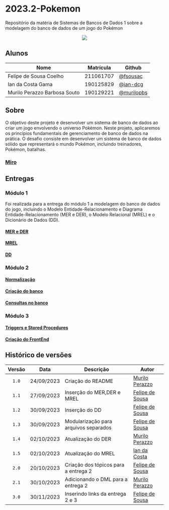 # 2023.2-Pokemon

Repositório da matéria de Sistemas de Bancos de Dados 1 sobre a modelagem do banco de dados de um jogo do Pokémon

<p align="center">
  <img src="https://github.com/SBD1/2023.2-Pokemon/assets/95441810/79b1de1a-b3df-4942-8d3a-b497da5942ee" align="center"/>
</p>

## Alunos

| Nome                         | Matrícula   | Github                                     |
| ---------------------------- | ----------- | ------------------------------------------ |
| Felipe de Sousa Coelho       | 211061707   | [@fsousac](https://github.com/fsousac)     |
| Ian da Costa Gama            | 190125829   | [@ian-dcg](https://github.com/ian-dcg)     |
| Murilo Perazzo Barbosa Souto | 190129221   | [@murilopbs](https://github.com/murilopbs) |

## Sobre

O objetivo deste projeto é desenvolver um sistema de banco de dados ao criar um jogo envolvendo o universo Pokémon. Neste projeto, aplicaremos os princípios fundamentais de gerenciamento de banco de dados na prática. O desafio consiste em desenvolver um sistema de banco de dados sólido que representará o mundo Pokémon, incluindo treinadores, Pokémon, batalhas.

### [Miro](https://miro.com/app/board/uXjVMhnb5go=/?share_link_id=944002834733)

## Entregas

### Módulo 1

Foi realizada para a entrega do módulo 1 a modelagem do banco de dados do jogo, incluindo o Modelo Entidade-Relacionamento e Diagrama Entidade-Relacionamento (MER e DER), o Modelo Relacional (MREL) e o Dicionário de Dados (DD).


#### [MER e DER](https://github.com/SBD1/2023.2-Pokemon/blob/main/docs/MER_pokemon.md)

#### [MREL](https://github.com/SBD1/2023.2-Pokemon/blob/main/docs/MREL_pokemon.md)

#### [DD](https://github.com/SBD1/2023.2-Pokemon/blob/main/docs/DD_pokemon.md)

### Módulo 2

#### [Normalização](https://github.com/SBD1/2023.2-Pokemon/blob/main/docs/normalizacao_pokemon.md)

#### [Criação do banco](https://github.com/SBD1/2023.2-Pokemon/blob/main/docs/ddl.sql)

#### [Consultas no banco](https://github.com/SBD1/2023.2-Pokemon/blob/main/docs/dml.sql)

### Módulo 3

#### [Triggers e Stored Procedures](https://github.com/SBD1/2023.2-Pokemon/blob/main/docs/tsp.sql)

#### [Criação do FrontEnd]()

## Histórico de versões

| Versão |    Data    | Descrição                             | Autor                                          |
| :----: | :--------: | ------------------------------------- | ---------------------------------------------- |
| `1.0`  | 24/09/2023 | Criação do README                     | [Murilo Perazzo](https://github.com/murilopbs) |
| `1.1`  | 27/09/2023 | Inserção do MER,DER e MREL            | [Felipe de Sousa](https://github.com/fsousac)  |
| `1.2`  | 30/09/2023 | Inserção do DD                        | [Felipe de Sousa](https://github.com/fsousac)  |
| `1.3`  | 30/09/2023 | Modularização para arquivos separados | [Felipe de Sousa](https://github.com/fsousac)  |
| `1.4`  | 02/10/2023 | Atualização do DER                    | [Murilo Perazzo ](https://github.com/murilopbs)|
| `1.5`  | 02/10/2023 | Atualização do MREL                   | [Ian da Costa ](https://github.com/ian-dcg)    |
| `2.0`  | 20/10/2023 | Criação dos tópicos para a entrega 2  | [Felipe de Sousa](https://github.com/fsousac)  |
| `2.1`  | 30/10/2023 | Adicionando o DML para a entrega 2    | [Murilo Perazzo](https://github.com/murilopbs)  |
| `3.0`  | 30/11/2023 | Inserindo links da entrega 2 e 3    | [Felipe de Sousa](https://github.com/fsousac)  |

